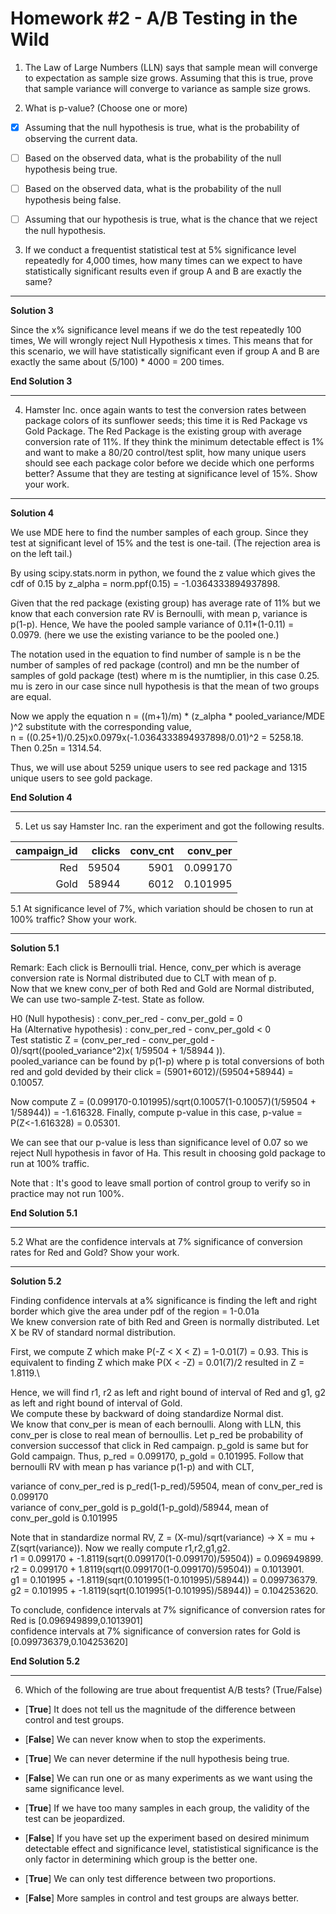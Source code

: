 # Homework #2 - A/B Testing in the Wild

1. The Law of Large Numbers (LLN) says that sample mean will converge to expectation as sample size grows. Assuming that this is true, prove that sample variance will converge to variance as sample size grows. 

2. What is p-value? (Choose one or more)

* [x] Assuming that the null hypothesis is true, what is the probability of observing the current data.

* [ ] Based on the observed data, what is the probability of the null hypothesis being true.

* [ ] Based on the observed data, what is the probability of the null hypothesis being false.

* [ ] Assuming that our hypothesis is true, what is the chance that we reject the null hypothesis.

3. If we conduct a frequentist statistical test at 5% significance level repeatedly for 4,000 times, how many times can we expect to have statistically significant results even if group A and B are exactly the same?

--------------------------------------------------------------------------------------------------------------------

**Solution 3**

Since the x% significance level means if we do the test repeatedly 100 times, We will wrongly reject Null Hypothesis x times. This means that for this scenario, we will have statistically significant even if group A and B are exactly the same about (5/100) * 4000 = 200 times.

**End Solution 3**

--------------------------------------------------------------------------------------------------------------------

4. Hamster Inc. once again wants to test the conversion rates between package colors of its sunflower seeds; this time it is Red Package vs Gold Package. The Red Package is the existing group with average conversion rate of 11%. If they think the minimum detectable effect is 1% and want to make a 80/20 control/test split, how many unique users should see each package color before we decide which one performs better? Assume that they are testing at significance level of 15%. Show your work.

--------------------------------------------------------------------------------------------------------------------

**Solution 4**

We use MDE here to find the number samples of each group. Since they test at significant level of 15% and the test is one-tail. (The rejection area is on the left tail.)

By using scipy.stats.norm in python, we found the z value which gives the cdf of 0.15 by z_alpha = norm.ppf(0.15) = -1.0364333894937898. 

Given that the red package (existing group) has average rate of 11% but we know that each conversion rate RV is Bernoulli, with mean p, variance is p(1-p). Hence, We have the pooled sample variance of 0.11*(1-0.11) = 0.0979. (here we use the existing variance to be the pooled one.)

The notation used in the equation to find number of sample is n be the number of samples of red package (control) and mn be the number of samples of gold package (test) where m is the numtiplier, in this case 0.25. mu is zero in our case since null hypothesis is that the mean of two groups are equal.

Now we apply the equation n = ((m+1)/m) * (z_alpha * pooled_variance/MDE )^2 substitute with the corresponding value,\
n = ((0.25+1)/0.25)x0.0979x(-1.0364333894937898/0.01)^2 = 5258.18.\
Then 0.25n = 1314.54. 

Thus, we will use about 5259 unique users to see red package and 1315 unique users to see gold package.

**End Solution 4**

--------------------------------------------------------------------------------------------------------------------

5. Let us say Hamster Inc. ran the experiment and got the following results. 

| campaign_id | clicks | conv_cnt | conv_per |
|------------:|-------:|---------:|---------:|
|         Red |  59504 |     5901 | 0.099170 |
|        Gold |  58944 |     6012 | 0.101995 |

5.1 At significance level of 7%, which variation should be chosen to run at 100% traffic? Show your work.

--------------------------------------------------------------------------------------------------------------------

**Solution 5.1**

Remark: Each click is Bernoulli trial. Hence, conv_per which is average conversion rate is Normal distributed due to CLT with mean of p.\
Now that we knew conv_per of both Red and Gold are Normal distributed, We can use two-sample Z-test. State as follow.

H0 (Null hypothesis) : conv_per_red - conv_per_gold = 0\
Ha (Alternative hypothesis) :  conv_per_red - conv_per_gold < 0\
Test statistic Z = (conv_per_red - conv_per_gold - 0)/sqrt((pooled_variance^2)x( 1/59504 + 1/58944 )).\
pooled_variance can be found by p(1-p) where p is total conversions of both red and gold devided by their click = (5901+6012)/(59504+58944) = 0.10057.

Now compute Z = (0.099170-0.101995)/sqrt(0.10057(1-0.10057)(1/59504 + 1/58944)) = -1.616328. 
Finally, compute p-value in this case, p-value = P(Z<-1.616328) = 0.05301.

We can see that our p-value is less than significance level of 0.07 so we reject Null hypothesis in favor of Ha. This result in choosing gold package to run at 100% traffic.

Note that : It's good to leave small portion of control group to verify so in practice may not run 100%.

**End Solution 5.1**

--------------------------------------------------------------------------------------------------------------------

5.2 What are the confidence intervals at 7% significance of conversion rates for Red and Gold? Show your work.

--------------------------------------------------------------------------------------------------------------------

**Solution 5.2**

Finding confidence intervals at a% significance is finding the left and right border which give the area under pdf of the region = 1-0.01a\
We knew conversion rate of bith Red and Green is normally distributed. Let X be RV of standard normal distribution.

First, we compute Z which make P(-Z < X < Z) = 1-0.01(7) = 0.93. This is equivalent to finding Z which make P(X < -Z) = 0.01(7)/2 resulted in Z = 1.8119.\

Hence, we will find r1, r2 as left and right bound of interval of Red and g1, g2 as left and right bound of interval of Gold.\
We compute these by backward of doing standardize Normal dist.\
We know that conv_per is mean of each bernoulli. Along with LLN, this conv_per is close to real mean of bernoullis. Let p_red be probability of conversion successof that click in Red campaign. p_gold is same but for Gold campaign. Thus, p_red = 0.099170, p_gold = 0.101995. Follow that bernoulli RV with mean p has variance p(1-p) and with CLT,

variance of conv_per_red is p_red(1-p_red)/59504, mean of conv_per_red is 0.099170\
variance of conv_per_gold is p_gold(1-p_gold)/58944, mean of conv_per_gold is 0.101995

Note that in standardize normal RV, Z = (X-mu)/sqrt(variance) -> X = mu + Z(sqrt(variance)). Now we really compute r1,r2,g1,g2.\
r1 = 0.099170 + -1.8119(sqrt(0.099170(1-0.099170)/59504)) = 0.096949899.\
r2 = 0.099170 + 1.8119(sqrt(0.099170(1-0.099170)/59504)) = 0.1013901.\
g1 = 0.101995 + -1.8119(sqrt(0.101995(1-0.101995)/58944)) = 0.099736379.\
g2 = 0.101995 + -1.8119(sqrt(0.101995(1-0.101995)/58944)) = 0.104253620.

To conclude, confidence intervals at 7% significance of conversion rates for Red is [0.096949899,0.1013901]\
confidence intervals at 7% significance of conversion rates for Gold is [0.099736379,0.104253620]

**End Solution 5.2**

--------------------------------------------------------------------------------------------------------------------

6. Which of the following are true about frequentist A/B tests? (True/False)

* [**True**] It does not tell us the magnitude of the difference between control and test groups.

* [**False**] We can never know when to stop the experiments.

* [**True**] We can never determine if the null hypothesis being true.

* [**False**] We can run one or as many experiments as we want using the same significance level.

* [**True**] If we have too many samples in each group, the validity of the test can be jeopardized.

* [**False**] If you have set up the experiment based on desired minimum detectable effect and significance level, statististical significance is the only factor in determining which group is the better one.

* [**True**] We can only test difference between two proportions.

* [**False**] More samples in control and test groups are always better.
